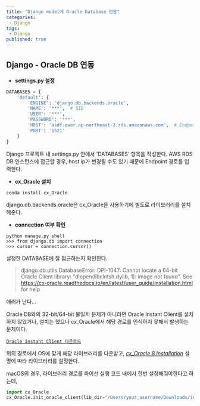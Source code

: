```yaml
---
title: "Django model에 Oracle Database 연동"
categories:
 - Django
tags:
 - Django
published: true
---
```


## Django - Oracle DB 연동
+ **settings.py 설정**
```python
DATABASES = {
	'default': {
		'ENGINE': 'django.db.backends.oracle',
		'NAME': '***',  # SID
		'USER': '***',
		'PASSWORD': '***',
		'HOST': 'asdf.qwer.ap-northeast-2.rds.amazonaws.com',  # Endpoint 또는 host명
		'PORT': '1521'
	}
}
```
Django 프로젝트 내 settings.py 안에서 'DATABASES' 항목을 작성한다. AWS RDS DB 인스턴스에 접근할 경우, host ip가 변경될 수도 있기 때문에 Endpoint 경로를 입력한다.

+ **cx_Oracle 설치**
```
conda install cx_Oracle
```
django.db.backends.oracle은 cx_Oracle을 사용하기에 별도로 라이브러리를 설치해준다.

+ **connection 여부 확인**
```
python manage.py shell
>>> from django.db import connection
>>> cursor = connection.cursor()
```
설정한 DATABASE에 잘 접근하는지 확인한다.
> django.db.utils.DatabaseError: DPI-1047: Cannot locate a 64-bit Oracle Client library: "dlopen(libclntsh.dylib, 1): image not found". See https://cx-oracle.readthedocs.io/en/latest/user_guide/installation.html for help

애러가 난다...

Oracle DB와의 32-bit/64-bit 불일치 문제가 아니라면 Oracle Instant Client를 설치하지 않았거나, 설치는 했으나 cx_Oracle에서 해당 경로를 인식하지 못해서 발생하는 문제이다.

[`Oracle Instant Client 다운로드`](https://www.oracle.com/database/technologies/instant-client/downloads.html)

위의 경로에서 OS에 맞게 해당 라이브러리를 다운받고, [*cx_Oracle 8 Installation*](https://cx-oracle.readthedocs.io/en/latest/user_guide/installation.html#) 설명에 따라 라이브러리를 설정한다.

macOS의 경우, 라이브러리 경로를 파이선 실행 코드 내에서 한번 설정해줘야한다고 하는데,
```python
import cx_Oracle
cx_Oracle.init_oracle_client(lib_dir="/Users/your_username/Downloads/instantclient_19_8")
```
<!--stackedit_data:
eyJoaXN0b3J5IjpbODQyMDA2Nzk2LDIwMjk5OTA4NCwtMTIzNz
QxMDUzNCwyMDk5MzA3MDY5LC0yMDQ0MDE2OTA5LC0xODM3ODg2
NDc3LC0xNDIzMjY2MDY1XX0=
-->